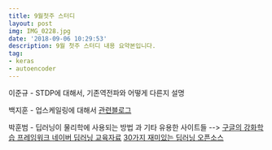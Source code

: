 ```yaml
---
title: 9월첫주 스터디
layout: post
img: IMG_0228.jpg
date: '2018-09-06 10:29:53'
description: 9월 첫주 스터디 내용 요약본입니다.
tag:
- keras
- autoencoder
---
```


이준규 -  STDP에 대해서, 기존역전파와 어떻게 다른지 설명

백지훈 - 업스케일링에 대해서 [관련블로그](https://raw.githubusercontent.com/nagadomi/waifu2x/master/images/slide.png)

박훈범 - 딥러닝이 물리학에 사용되는 방법 과 기타 유용한 사이트들  --> [구글의 강화학습 프레임워크 ](https://github.com/google/dopamine)    [네이버 딥러닝 교육자료](https://www.youtube.com/channel/UCNrehnUq7Il-J7HQxrzp7CA)     [30가지 재미있는 딥러닝 오픈소스](https://medium.mybridge.co/30-amazing-machine-learning-projects-for-the-past-year-v-2018-b853b8621ac7)